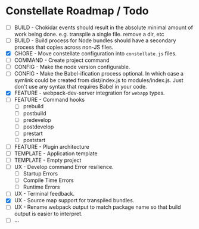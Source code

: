 # Constellate Roadmap / Todo

 - [ ] BUILD - Chokidar events should result in the absolute minimal amount of work being done. e.g. transpile a single file. remove a dir, etc
 - [ ] BUILD - Build process for Node bundles should have a secondary process that copies across non-JS files.
 - [X] CHORE - Move constellate configuration into `constellate.js` files.
 - [ ] COMMAND - Create project command
 - [ ] CONFIG - Make the node version configurable.
 - [ ] CONFIG - Make the Babel-ification process optional. In which case a symlink could be created from dist/index.js to modules/index.js.  Just don't use any syntax that requires Babel in your code.
 - [X] FEATURE - webpack-dev-server integration for `webapp` types.
 - [ ] FEATURE - Command hooks
   - [ ] prebuild
   - [ ] postbuild
   - [ ] predevelop
   - [ ] postdevelop
   - [ ] prestart
   - [ ] poststart
 - [ ] FEATURE - Plugin architecture
 - [ ] TEMPLATE - Application template
 - [ ] TEMPLATE - Empty project
 - [ ] UX - Develop command Error resilience.
   - [ ] Startup Errors
   - [ ] Compile Time Errors
   - [ ] Runtime Errors
 - [ ] UX - Terminal feedback.
 - [X] UX - Source map support for transpiled bundles.
 - [ ] UX - Rename webpack output to match package name so that build output is easier to interpret.
 - [ ] ...

